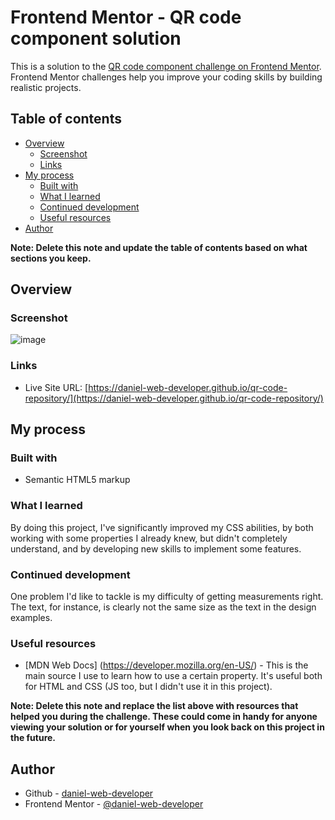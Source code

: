 # Frontend Mentor - QR code component solution

This is a solution to the [QR code component challenge on Frontend Mentor](https://www.frontendmentor.io/challenges/qr-code-component-iux_sIO_H). Frontend Mentor challenges help you improve your coding skills by building realistic projects. 

## Table of contents

- [Overview](#overview)
  - [Screenshot](#screenshot)
  - [Links](#links)
- [My process](#my-process)
  - [Built with](#built-with)
  - [What I learned](#what-i-learned)
  - [Continued development](#continued-development)
  - [Useful resources](#useful-resources)
- [Author](#author)

**Note: Delete this note and update the table of contents based on what sections you keep.**

## Overview

### Screenshot

![image](https://user-images.githubusercontent.com/107224353/173139262-3f4ee1af-e8c4-43e0-a0a3-f68a297a2167.png)

### Links

- Live Site URL: [https://daniel-web-developer.github.io/qr-code-repository/](https://daniel-web-developer.github.io/qr-code-repository/)

## My process

### Built with

- Semantic HTML5 markup

### What I learned

By doing this project, I've significantly improved my CSS abilities, by both working with some properties I already knew, but didn't completely understand, and by developing new skills to implement some features.

### Continued development

One problem I'd like to tackle is my difficulty of getting measurements right. The text, for instance, is clearly not the same size as the text in the design examples.

### Useful resources

- [MDN Web Docs] (https://developer.mozilla.org/en-US/) - This is the main source I use to learn how to use a certain property. It's useful both for HTML and CSS (JS too, but I didn't use it in this project).


**Note: Delete this note and replace the list above with resources that helped you during the challenge. These could come in handy for anyone viewing your solution or for yourself when you look back on this project in the future.**

## Author

- Github - [daniel-web-developer](https://github.com/daniel-web-developer)
- Frontend Mentor - [@daniel-web-developer](https://www.frontendmentor.io/profile/daniel-web-developer)
